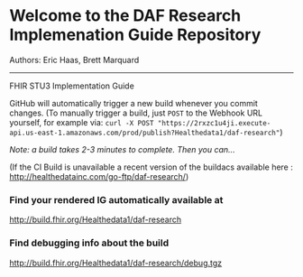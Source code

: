 
#  Welcome to the DAF Research Implemenation Guide Repository

Authors:  Eric Haas, Brett Marquard


-----
FHIR STU3 Implementation Guide


GitHub will automatically trigger a new build whenever you commit changes.
(To manually trigger a build, just `POST` to the Webhook URL yourself, for example via:
`curl -X POST "https://2rxzc1u4ji.execute-api.us-east-1.amazonaws.com/prod/publish?Healthedata1/daf-research"`)

*Note: a build takes 2-3 minutes to complete. Then you can...*

(If the CI Build is unavailable a recent version of the buildacs available here : http://healthedatainc.com/go-ftp/daf-research/)


### Find your rendered IG automatically available at

http://build.fhir.org/Healthedata1/daf-research

### Find debugging info about the build

http://build.fhir.org/Healthedata1/daf-research/debug.tgz
